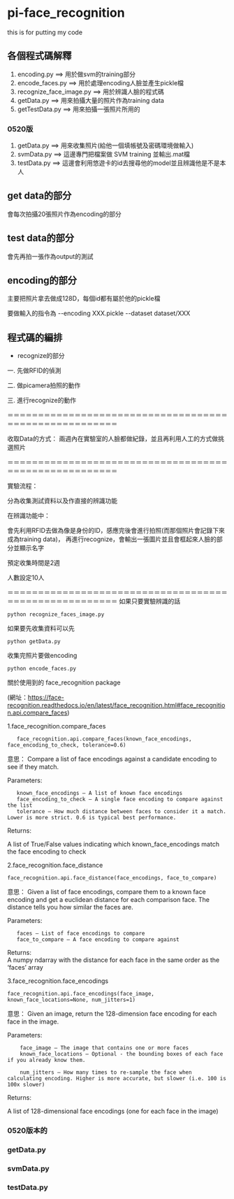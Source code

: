 # pi-face_recognition
this is for putting my code

## 各個程式碼解釋
  1. encoding.py ==> 用於做svm的training部分
  2. encode_faces.py ==> 用於處理encoding人臉並產生pickle檔
  3. recognize_face_image.py ==> 用於辨識人臉的程式碼
  4. getData.py ==> 用來拍攝大量的照片作為training data
  5. getTestData.py ==> 用來拍攝一張照片所用的
  ### 0520版
  1. getData.py ==> 用來收集照片(給他一個填帳號及密碼環境做輸入)
  2. svmData.py ==> 這邊專門把檔案做 SVM training 並輸出.mat檔
  3. testData.py ==> 這邊會利用悠遊卡的id去搜尋他的model並且辨識他是不是本人
  






## get data的部分

會每次拍攝20張照片作為encoding的部分


## test data的部分

會先再拍一張作為output的測試


## encoding的部分

主要把照片拿去做成128D，每個id都有屬於他的pickle檔

要做輸入的指令為 --encoding XXX.pickle --dataset dataset/XXX




## 程式碼的編排


* recognize的部分

一. 先做RFID的偵測

二. 做picamera拍照的動作

三. 進行recognize的動作

＝＝＝＝＝＝＝＝＝＝＝＝＝＝＝＝＝＝＝＝＝＝＝＝＝＝＝＝＝＝＝＝＝＝＝＝＝＝＝＝＝＝＝＝＝＝＝＝＝＝＝＝＝＝

收取Data的方式：
兩週內在實驗室的人臉都做紀錄，並且再利用人工的方式做挑選照片

＝＝＝＝＝＝＝＝＝＝＝＝＝＝＝＝＝＝＝＝＝＝＝＝＝＝＝＝＝＝＝＝＝＝＝＝＝＝＝＝＝＝＝＝＝＝＝＝＝＝＝＝＝＝

實驗流程：

分為收集測試資料以及作直接的辨識功能

在辨識功能中：

會先利用RFID去做為像是身份的ID，感應完後會進行拍照(而那個照片會記錄下來成為training data)，
再進行recognize，會輸出一張圖片並且會框起來人臉的部分並顯示名字

預定收集時間是2週

人數設定10人





＝＝＝＝＝＝＝＝＝＝＝＝＝＝＝＝＝＝＝＝＝＝＝＝＝＝＝＝＝＝＝＝＝＝＝＝＝＝＝＝＝＝＝＝＝＝＝＝＝＝＝＝＝＝
如果只要實驗辨識的話
    
    python recognize_faces_image.py
    
如果要先收集資料可以先
    
    python getData.py
    
收集完照片要做encoding

    python encode_faces.py 
    


關於使用到的 face_recognition package 

(網址：https://face-recognition.readthedocs.io/en/latest/face_recognition.html#face_recognition.api.compare_faces)

1.face_recognition.compare_faces
       
       face_recognition.api.compare_faces(known_face_encodings, face_encoding_to_check, tolerance=0.6)

意思： Compare a list of face encodings against a candidate encoding to see if they match.

Parameters:	

       known_face_encodings – A list of known face encodings
       face_encoding_to_check – A single face encoding to compare against the list
       tolerance – How much distance between faces to consider it a match. Lower is more strict. 0.6 is typical best performance.
    
Returns:	

   A list of True/False values indicating which known_face_encodings match the face encoding to check

2.face_recognition.face_distance

    face_recognition.api.face_distance(face_encodings, face_to_compare)

意思： Given a list of face encodings, compare them to a known face encoding and get a euclidean distance for each comparison face. The distance tells you how similar the faces are.

Parameters:	

       faces – List of face encodings to compare
       face_to_compare – A face encoding to compare against

Returns:	
   A numpy ndarray with the distance for each face in the same order as the ‘faces’ array
   
3.face_recognition.face_encodings

    face_recognition.api.face_encodings(face_image, known_face_locations=None, num_jitters=1)
    
意思： Given an image, return the 128-dimension face encoding for each face in the image.

Parameters:	

        face_image – The image that contains one or more faces
        known_face_locations – Optional - the bounding boxes of each face if you already know them.
   
        num_jitters – How many times to re-sample the face when calculating encoding. Higher is more accurate, but slower (i.e. 100 is 100x slower)

Returns:	
   
   A list of 128-dimensional face encodings (one for each face in the image)
    



### 0520版本的

### getData.py

### svmData.py

### testData.py




